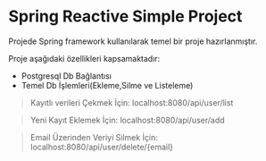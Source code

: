 # Spring Reactive Simple Project

Projede Spring framework kullanılarak temel bir proje hazırlanmıştır.

Proje aşağıdaki özellikleri kapsamaktadır:
- Postgresql Db Bağlantısı
- Temel Db İşlemleri(Ekleme,Silme ve Listeleme)


> Kayıtlı verileri Çekmek İçin: localhost:8080/api/user/list


> Yeni Kayıt Eklemek İçin: localhost:8080/api/user/add


> Email Üzerinden Veriyi Silmek İçin: localhost:8080/api/user/delete/{email}
